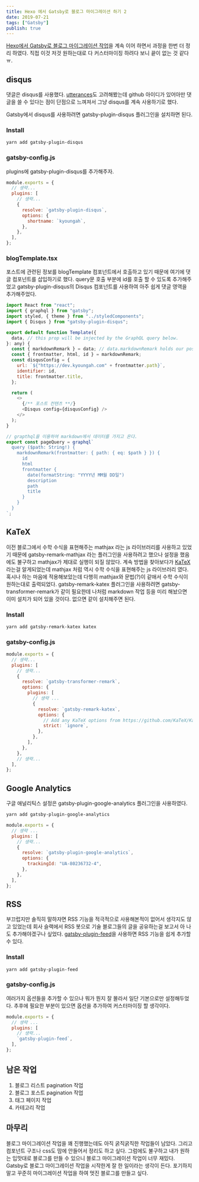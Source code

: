 ```yaml
---
title: Hexo 에서 Gatsby로 블로그 마이그레이션 하기 2
date: 2019-07-21
tags: ["Gatsby"]
publish: true
---
```


[Hexo에서 Gatsby로 블로그 마이그레이션 작업](/etc/blog-migration/)을 계속 이어 하면서 과정을 한번 더 정리 하였다. 직접 이것 저것 원하는대로 다 커스터마이징 하려다 보니 끝이 없는 것 같다 ㅠ.

## disqus

댓글은 disqus를 사용했다. [utterances](https://github.com/utterance/utterances)도 고려해봤는데 github 아이디가 있어아만 댓글을 쓸 수 있다는 점이 단점으로 느껴져서 그냥 disqus를 계속 사용하기로 했다.

Gatsby에서 disqus를 사용하려면 gatsby-plugin-disqus 플러그인을 설치하면 된다.

### Install

```bash
yarn add gatsby-plugin-disqus
```

### gatsby-config.js

plugins에 gatsby-plugin-disqus를 추가해주자.

```js
module.exports = {
  // 생략...
  plugins: [
    // 생략...
    {
      resolve: `gatsby-plugin-disqus`,
      options: {
        shortname: `kyoungah`,
      },
    },
  ],
};
```

### blogTemplate.tsx

포스트에 관련된 정보를 blogTemplate 컴포넌트에서 호출하고 있기 때문에 여기에 댓글 컴포넌트를 삽입하기로 했다. query문 호출 부분에 id를 호출 할 수 있도록 추가해주었고 gatsby-plugin-disqus의 Disqus 컴포넌트를 사용하여 아주 쉽게 댓글 영역을 추가해주었다.

```js
import React from "react";
import { graphql } from "gatsby";
import styled, { theme } from "../styledComponents";
import { Disqus } from "gatsby-plugin-disqus";

export default function Template({
  data, // this prop will be injected by the GraphQL query below.
}: any) {
  const { markdownRemark } = data; // data.markdownRemark holds our post data
  const { frontmatter, html, id } = markdownRemark;
  const disqusConfig = {
    url: `${"https://dev.kyoungah.com" + frontmatter.path}`,
    identifier: id,
    title: frontmatter.title,
  };

  return (
    <>
      {/** 포스트 컨텐츠 **/}
      <Disqus config={disqusConfig} />
    </>
  );
}

// grapthql을 이용하여 markdown에서 데이터를 가지고 온다.
export const pageQuery = graphql`
  query ($path: String!) {
    markdownRemark(frontmatter: { path: { eq: $path } }) {
      id
      html
      frontmatter {
        date(formatString: "YYYY년 MM월 DD일")
        description
        path
        title
      }
    }
  }
`;
```

## KaTeX

이전 블로그에서 수학 수식을 표현해주는 mathjax 라는 js 라이브러리를 사용하고 있었기 때문에 gatsby-remark-mathjax 라는 플러그인을 사용하려고 했으나 설정을 했음에도 불구하고 mathjax가 제대로 실행이 되질 않았다. 계속 방법을 찾아보다가 [KaTeX](https://katex.org/docs/supported.html)라는걸 알게되었는데 mathjax 처럼 역시 수학 수식을 표현해주는 js 라이브러리 였다. 혹시나 하는 마음에 적용해보았는데 다행히 mathjax와 문법(?)이 같애서 수학 수식이 원하는대로 출력되었다.
gatsby-remark-katex 플러그인을 사용하려면 gatsby-transformer-remark가 같이 필요한데 나처럼 markdown 작업 등을 미리 해놨으면 이미 설치가 되어 있을 것이다. 없으면 같이 설치해주면 된다.

### Install

```bash
yarn add gatsby-remark-katex katex
```

### gatsby-config.js

```js
module.exports = {
  // 생략...
  plugins: [
    // 생략...
    {
      resolve: `gatsby-transformer-remark`,
      options: {
        plugins: [
          // 생략 ...
          {
            resolve: `gatsby-remark-katex`,
            options: {
              // Add any KaTeX options from https://github.com/KaTeX/KaTeX/blob/master/docs/options.md here
              strict: `ignore`,
            },
          },
        ],
      },
    },
    // 생략...
  ],
};
```

## Google Analytics

구글 애널리틱스 설정은 gatsby-plugin-google-analytics 플러그인을 사용하였다.

```bash
yarn add gatsby-plugin-google-analytics
```

```js
module.exports = {
  // 생략 ...
  plugins: [
    // 생략...
    {
      resolve: `gatsby-plugin-google-analytics`,
      options: {
        trackingId: "UA-80236732-4",
      },
    },
  ],
};
```

## RSS

부끄럽지만 솔직히 말하자면 RSS 기능을 적극적으로 사용해본적이 없어서 생각지도 않고 있었는데 회사 슬랙에서 RSS 봇으로 기술 블로그들의 글을 공유하는걸 보고서 아 나도 추가해야겠구나 싶었다. [gatsby-plugin-feed](https://www.gatsbyjs.org/packages/gatsby-plugin-feed/)을 사용하면 RSS 기능을 쉽게 추가할 수 있다.

### Install

```markdown
yarn add gatsby-plugin-feed
```

### gatsby-config.js

여러가지 옵션들을 추가할 수 있으나 뭐가 뭔지 잘 몰라서 일단 기본으로만 설정해두었다. 추후에 필요한 부분이 있으면 옵션을 추가하여 커스터마이징 할 생각이다.

```js
module.exports = {
  // 생략 ...
  plugins: [
    // 생략...
    `gatsby-plugin-feed`,
  ],
};
```

## 남은 작업

1. 블로그 리스트 pagination 작업
2. 블로그 포스트 pagination 작업
3. 태그 페이지 작업
4. 카테고리 작업

## 마무리

블로그 마이그레이션 작업을 꽤 진행했는데도 아직 굵직굵직한 작업들이 남았다. 그리고 컴포넌트 구조나 css도 맘에 안들어서 정리도 하고 싶다. 그럼에도 불구하고 내가 원하는 입맛대로 블로그를 만들 수 있으니 블로그 마이그레이션 작업이 너무 재밌다. Gatsby로 블로그 마이그레이션 작업을 시작한게 잘 한 일이라는 생각이 든다. 포기하지말고 꾸준히 마이그레이션 작업을 하여 멋진 블로그를 만들고 싶다.
